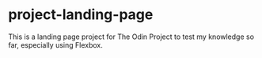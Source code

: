 # project-landing-page

This is a landing page project for The Odin Project to test my knowledge so far, especially using Flexbox.